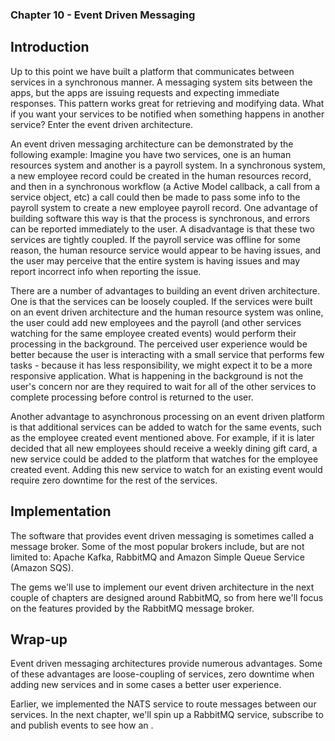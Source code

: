 ### Chapter 10 - Event Driven Messaging

## Introduction

Up to this point we have built a platform that communicates between services in a synchronous manner. A messaging system sits between the apps, but the apps are issuing requests and expecting immediate responses. This pattern works great for retrieving and modifying data. What if you want your services to be notified when something happens in another service? Enter the event driven architecture.

An event driven messaging architecture can be demonstrated by the following example: Imagine you have two services, one is an human resources system and another is a payroll system. In a synchronous system, a new employee record could be created in the human resources record, and then in a synchronous workflow (a Active Model callback, a call from a service object, etc) a call could then be made to pass some info to the payroll system to create a new employee payroll record. One advantage of building software this way is that the process is synchronous, and errors can be reported immediately to the user. A disadvantage is that these two services are tightly coupled. If the payroll service was offline for some reason, the human resource service would appear to be having issues, and the user may perceive that the entire system is having issues and may report incorrect info when reporting the issue.

There are a number of advantages to building an event driven architecture. One is that the services can be loosely coupled. If the services were built on an event driven architecture and the human resource system was online, the user could add new employees and the payroll (and other services watching for the same employee created events) would perform their processing in the background. The perceived user experience would be better because the user is interacting with a small service that performs few tasks - because it has less responsibility, we might expect it to be a more responsive application. What is happening in the background is not the user's concern nor are they required to wait for all of the other services to complete processing before control is returned to the user.

Another advantage to asynchronous processing on an event driven platform is that additional services can be added to watch for the same events, such as the employee created event mentioned above. For example, if it is later decided that all new employees should receive a weekly dining gift card, a new service could be added to the platform that watches for the employee created event. Adding this new service to watch for an existing event would require zero downtime for the rest of the services.

## Implementation

The software that provides event driven messaging is sometimes called a message broker. Some of the most popular brokers include, but are not limited to: Apache Kafka, RabbitMQ and Amazon Simple Queue Service (Amazon SQS).

The gems we'll use to implement our event driven architecture in the next couple of chapters are designed around RabbitMQ, so from here we'll focus on the features provided by the RabbitMQ message broker.

## Wrap-up

Event driven messaging architectures provide numerous advantages. Some of these advantages are loose-coupling of services, zero downtime when adding new services and in some cases a better user experience.

Earlier, we implemented the NATS service to route messages between our services. In the next chapter, we'll spin up a RabbitMQ service, subscribe to and publish events to see how an .
